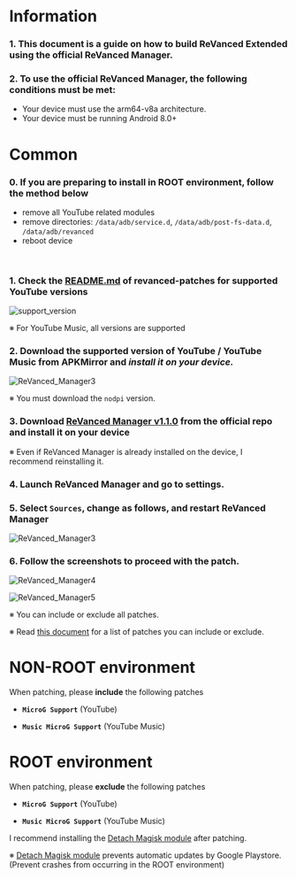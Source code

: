 Information
==
### 1. This document is a guide on how to build ReVanced Extended using the official ReVanced Manager.
### 2. To use the official ReVanced Manager, the following conditions must be met:
- Your device must use the arm64-v8a architecture.
- Your device must be running Android 8.0+

Common
==
### 0. If you are preparing to install in **ROOT environment**, follow the method below
- remove all YouTube related modules
- remove directories: `/data/adb/service.d`, `/data/adb/post-fs-data.d`, `/data/adb/revanced`
- reboot device

​
### 1. Check the [README.md](https://github.com/inotia00/revanced-patches/tree/revanced-extended#-json-format) of revanced-patches for supported YouTube versions

![support_version](https://user-images.githubusercontent.com/108592928/235959704-399a18fe-65fe-4280-82fe-0ffad955818f.png)

※ For YouTube Music, all versions are supported
​

### 2. Download the supported version of YouTube / YouTube Music from APKMirror and **_install it on your device._**

![ReVanced_Manager3](https://user-images.githubusercontent.com/108592928/235961036-962de06d-b44e-4f06-b2ab-a4f6c3dc7d45.png)

※ You must download the `nodpi` version.


### 3. Download [ReVanced Manager v1.1.0](https://github.com/revanced/revanced-manager/releases/tag/v1.1.0) from the official repo and install it on your device

※ Even if ReVanced Manager is already installed on the device, I recommend reinstalling it.

### 4. Launch ReVanced Manager and go to settings.

### 5. Select `Sources`, change as follows, and **restart ReVanced Manager**

![ReVanced_Manager3](https://user-images.githubusercontent.com/108592928/202158656-525286ae-7a18-408f-a2d9-cc97bc5668e1.png)

### 6. Follow the screenshots to proceed with the patch.

![ReVanced_Manager4](https://user-images.githubusercontent.com/108592928/202160529-5a62e8ed-40c6-444f-9ad9-447868a29396.png)

![ReVanced_Manager5](https://user-images.githubusercontent.com/108592928/202160603-00138b03-821a-4ca8-b83a-57accc054f31.png)

※ You can include or exclude all patches.

※ Read [this document](https://github.com/inotia00/revanced-documentation/wiki/Options-Information-about-the-patch) for a list of patches you can include or exclude.

NON-ROOT environment
==
When patching, please **include** the following patches

- **`MicroG Support`** (YouTube)

- **`Music MicroG Support`** (YouTube Music)


ROOT environment
==
When patching, please **exclude** the following patches

- **`MicroG Support`** (YouTube)

- **`Music MicroG Support`** (YouTube Music)

I recommend installing the [Detach Magisk module](https://forum.xda-developers.com/t/module-detach3-detach-market-links.3447494/) after patching.

※ [Detach Magisk module](https://forum.xda-developers.com/t/module-detach3-detach-market-links.3447494/) prevents automatic updates by Google Playstore. (Prevent crashes from occurring in the ROOT environment)